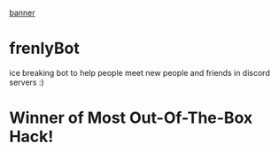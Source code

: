 [banner](/banner.png)

# frenlyBot

ice breaking bot to help people meet new people and friends in discord servers :)

# Winner of Most Out-Of-The-Box Hack!
